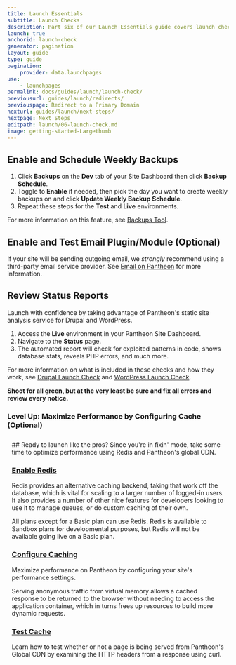 ```yaml
---
title: Launch Essentials
subtitle: Launch Checks
description: Part six of our Launch Essentials guide covers launch checks to perform before going live.
launch: true
anchorid: launch-check
generator: pagination
layout: guide
type: guide
pagination:
    provider: data.launchpages
use:
    - launchpages
permalink: docs/guides/launch/launch-check/
previousurl: guides/launch/redirects/
previouspage: Redirect to a Primary Domain
nexturl: guides/launch/next-steps/
nextpage: Next Steps
editpath: launch/06-launch-check.md
image: getting-started-Largethumb
---
```

## Enable and Schedule Weekly Backups
1. Click **<span class="glyphicons glyphicons-cloud-upload"></span> Backups** on the <span class="glyphicons glyphicons-wrench" aria-hidden="true"></span> **Dev** tab of your Site Dashboard then click **Backup Schedule**.
2. Toggle to **Enable** if needed, then pick the day you want to create weekly backups on and click **Update Weekly Backup Schedule**.
3. Repeat these steps for the **<span class="glyphicons glyphicons-equalizer"></span> Test** and **<span class="glyphicons glyphicons-cardio"></span> Live** environments.

For more information on this feature, see [Backups Tool](/backups).

## Enable and Test Email Plugin/Module (Optional)
If your site will be sending outgoing email, we *strongly* recommend using a third-party email service provider. See [Email on Pantheon](/email) for more information.

## Review Status Reports
Launch with confidence by taking advantage of Pantheon's static site analysis service for Drupal and WordPress.

1. Access the **<span class="glyphicons glyphicons-cardio"></span> Live** environment in your Pantheon Site Dashboard.
2. Navigate to the **<span class="glyphicons glyphicons-info-sign"></span> Status** page.
3. The automated report will check for exploited patterns in code, shows database stats, reveals PHP errors, and much more.

For more information on what is included in these checks and how they work, see [Drupal Launch Check](/drupal-launch-check) and [WordPress Launch Check](/wordpress-launch-check).

  **Shoot for all green, but at the very least be sure and fix all errors and review every notice.**

<div class="panel panel-drop panel-guide" id="accordion">
<div class="panel-heading panel-drop-heading">
<a class="accordion-toggle panel-drop-title collapsed" data-toggle="collapse" data-parent="#accordion" data-proofer-ignore data-target="#host-specific1"><h3 class="panel-title panel-drop-title" style="cursor:pointer;"><i class="fa fa-graduation-cap" style="line-height:.9"></i> Level Up: Maximize Performance by Configuring Cache (Optional)</h3></a>
</div>
<div id="host-specific1" class="collapse" style="padding:10px;">
<div >
## Ready to launch like the pros?
Since you're in fixin' mode, take some time to optimize performance using Redis and Pantheon's global CDN.

### [Enable Redis](/redis)
Redis provides an alternative caching backend, taking that work off the database, which is vital for scaling to a larger number of logged-in users. It also provides a number of other nice features for developers looking to use it to manage queues, or do custom caching of their own.

All plans except for a Basic plan can use Redis. Redis is available to Sandbox plans for developmental purposes, but Redis will not be available going live on a Basic plan.


### [Configure Caching](/global-cdn-caching)
Maximize performance on Pantheon by configuring your site's performance settings.

Serving anonymous traffic from virtual memory allows a cached response to be returned to the browser without needing to access the application container, which in turns frees up resources to build more dynamic requests.

### [Test Cache](/test-global-cdn-caching)
Learn how to test whether or not a page is being served from Pantheon's Global CDN by examining the HTTP headers from a response using curl.
</div>
</div>
</div>
